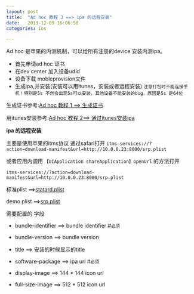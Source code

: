 ```yaml
---
layout: post
title:  "Ad hoc 教程 3 ==> ipa 的远程安装"
date:   2013-12-09 16:06:50
categories: ios

---
```

Ad hoc 是苹果的内测机制，可以给所有注册的device 安装内测ipa。

* 首先申请ad hoc 证书
* 在dev center 加入设备udid
* 设备下载 mobleprovision文件
* 生成ipa,并安装(安装可以用itunes，安装或者远程安装) `注意打包时不能连接手机！特别是5s 不然会出现5s可以安装，其他设备不能安装的bug，原因是5s 是64位`

生成证书参考:[Ad hoc 教程 1 ==> 生成证书](/ios/2013/10/23/ad-hoc-1.html)

用itunes安装参考:[Ad hoc 教程 2==> 通过itunes安装ipa](/ios/2013/10/26/ad-hoc-2.html)

**ipa 的远程安装**

主要是使用苹果的itms协议
通过safari打开
`itms-services://?action=download-manifest&url=http://10.0.0.23:8000/srp.plist`

或者应用内调用 
`【UIApplication shareApplication】openUrl` 的方法打开

`itms-services://?action=download-manifest&url=http://10.0.0.23:8000/srp.plist`

标准plist   ==>[statard.plist](https://gist.github.com/bumaociyuan/5015bf421fc3070ae13b)

demo plist  ==>[srp.plist](https://gist.github.com/bumaociyuan/5015bf421fc3070ae13b)

需要配置的 字段

* bundle-identifier     ==> bundle identifier   #`必须`

* bundle-version        ==> bundle version

* title                 ==> 安装的时候显示的title

* software-package      ==> ipa url #`必须`

* display-image         ==> 144 * 144 icon url

* full-size-image        ==> 512 * 512 icon url





